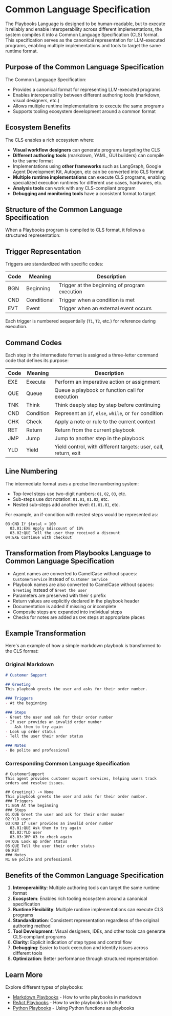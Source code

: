 # Common Language Specification

The Playbooks Language is designed to be human-readable, but to execute it reliably and enable interoperability across different implementations, the system compiles it into a Common Language Specification (CLS) format. This specification serves as the canonical representation for LLM-executed programs, enabling multiple implementations and tools to target the same runtime format.

## Purpose of the Common Language Specification

The Common Language Specification:

- Provides a canonical format for representing LLM-executed programs
- Enables interoperability between different authoring tools (markdown, visual designers, etc.)
- Allows multiple runtime implementations to execute the same programs
- Supports tooling ecosystem development around a common format

## Ecosystem Benefits

The CLS enables a rich ecosystem where:

- **Visual workflow designers** can generate programs targeting the CLS
- **Different authoring tools** (markdown, YAML, GUI builders) can compile to the same format
- Implementations using **other frameworks** such as LangGraph, Google Agent Development Kit, Autogen, etc can be converted into CLS format
- **Multiple runtime implementations** can execute CLS programs, enabling specialized execution runtimes for different use cases, hardwares, etc.
- **Analysis tools** can work with any CLS-compliant program
- **Debugging and monitoring tools** have a consistent format to target

## Structure of the Common Language Specification

When a Playbooks program is compiled to CLS format, it follows a structured representation:

## Trigger Representation

Triggers are standardized with specific codes:

| Code | Meaning | Description |
|------|---------|-------------|
| BGN  | Beginning | Trigger at the beginning of program execution |
| CND  | Conditional | Trigger when a condition is met |
| EVT  | Event | Trigger when an external event occurs |

Each trigger is numbered sequentially (`T1`, `T2`, etc.) for reference during execution.

## Command Codes

Each step in the intermediate format is assigned a three-letter command code that defines its purpose:

| Code | Meaning | Description |
|------|---------|-------------|
| EXE  | Execute | Perform an imperative action or assignment |
| QUE  | Queue | Queue a playbook or function call for execution |
| TNK  | Think | Think deeply step by step before continuing |
| CND  | Condition | Represent an `if`, `else`, `while`, or `for` condition |
| CHK  | Check | Apply a note or rule to the current context |
| RET  | Return | Return from the current playbook |
| JMP  | Jump | Jump to another step in the playbook |
| YLD  | Yield | Yield control, with different targets: user, call, return, exit |

## Line Numbering

The intermediate format uses a precise line numbering system:

- Top-level steps use two-digit numbers: `01`, `02`, `03`, etc.
- Sub-steps use dot notation: `01.01`, `01.02`, etc.
- Nested sub-steps add another level: `01.01.01`, etc.

For example, an if-condition with nested steps would be represented as:

```
03:CND If $total > 100
  03.01:EXE Apply $discount of 10%
  03.02:QUE Tell the user they received a discount
04:EXE Continue with checkout
```

## Transformation from Playbooks Language to Common Language Specification

- Agent names are converted to CamelCase without spaces: `CustomerService` instead of `Customer Service`
- Playbook names are also converted to CamelCase without spaces: `Greeting` instead of `Greet the user`
- Parameters are preserved with their `$` prefix
- Return values are explicitly declared in the playbook header
- Documentation is added if missing or incomplete
- Composite steps are expanded into individual steps
- Checks for notes are added as `CHK` steps at appropriate places

## Example Transformation

Here's an example of how a simple markdown playbook is transformed to the CLS format:

### Original Markdown

```markdown
# Customer Support

## Greeting
This playbook greets the user and asks for their order number.

### Triggers
- At the beginning

### Steps
- Greet the user and ask for their order number
- If user provides an invalid order number
  - Ask them to try again
- Look up order status
- Tell the user their order status

### Notes
- Be polite and professional
```

### Corresponding Common Language Specification

```
# CustomerSupport
This agent provides customer support services, helping users track orders and resolve issues.

## Greeting() -> None
This playbook greets the user and asks for their order number.
### Triggers
T1:BGN At the beginning
### Steps
01:QUE Greet the user and ask for their order number
02:YLD user
03:CND If user provides an invalid order number
  03.01:QUE Ask them to try again
  03.02:YLD user
  03.03:JMP 03 to check again
04:QUE Look up order status
05:QUE Tell the user their order status
06:RET
### Notes
N1 Be polite and professional
```

## Benefits of the Common Language Specification

1. **Interoperability**: Multiple authoring tools can target the same runtime format
2. **Ecosystem**: Enables rich tooling ecosystem around a canonical specification
3. **Runtime Flexibility**: Multiple runtime implementations can execute CLS programs
4. **Standardization**: Consistent representation regardless of the original authoring method
5. **Tool Development**: Visual designers, IDEs, and other tools can generate CLS-compliant programs
6. **Clarity**: Explicit indication of step types and control flow
7. **Debugging**: Easier to track execution and identify issues across different tools
8. **Optimization**: Better performance through structured representation

## Learn More

Explore different types of playbooks:

- [Markdown Playbooks](../playbook-types/markdown-playbooks.md) - How to write playbooks in markdown
- [ReAct Playbooks](../playbook-types/react-playbooks.md) - How to write playbooks in ReAct
- [Python Playbooks](../playbook-types/python-playbooks.md) - Using Python functions as playbooks 